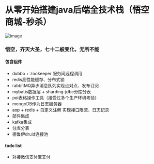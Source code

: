 # 从零开始搭建java后端全技术栈（悟空商城-秒杀）
![image](https://github.com/mambo-wang/WuKong/blob/master/doc/wukong.jpg)
### 悟空，齐天大圣，七十二般变化，无所不能
#### 包含组件
- dubbo + zookeeper 服务间远程调用
- redis高性能缓存、分布式锁
- rabbitMQ异步消息队列实现点对点、发布订阅
- mybatis数据层 + sharding-jdbc分库分表
- poi表格操作工具（接受过多个生产环境考验）
- mongoDB作为日志服务器
- aop + redis + 自定义注解 实现接口限流、日志记录
- 邮件集成
- kafka集成
- 分库分表
- 德鲁伊druid连接池
#### todo list
- 对接微信支付宝支付

